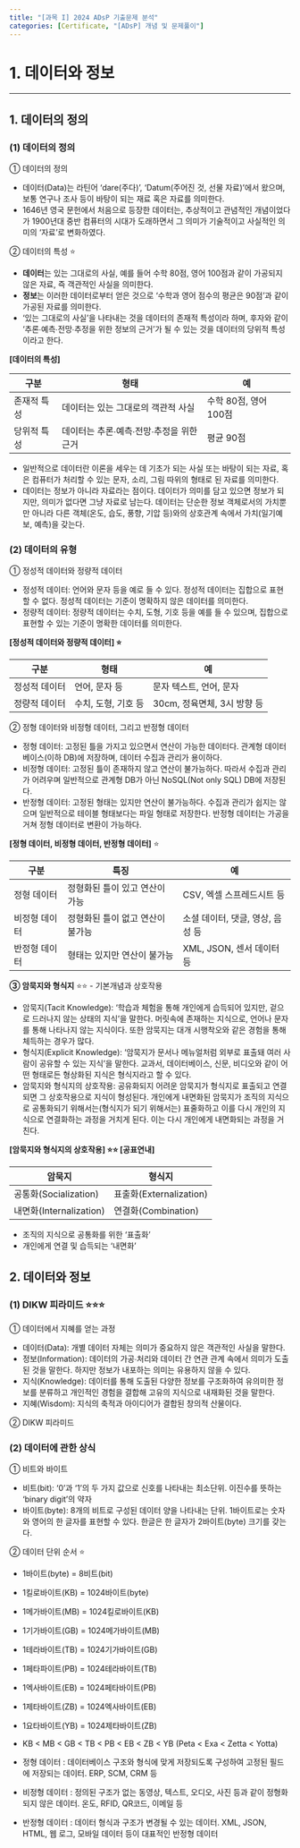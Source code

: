 ```yaml
---
title: "[과목 I] 2024 ADsP 기출문제 분석"
categories: [Certificate, "[ADsP] 개념 및 문제풀이"]
---
```


# 1. 데이터와 정보

---

## 1. 데이터의 정의

### (1) 데이터의 정의

① 데이터의 정의

- 데이터(Data)는 라틴어 ‘dare(주다)’, ‘Datum(주어진 것, 선물 자료)’에서 왔으며, 보통 연구나 조사 등이 바탕이 되는 재료 혹은 자료를 의미한다.
- 1646년 영국 문헌에서 처음으로 등장한 데이터는, 추상적이고 관념적인 개념이었다가 1900년대 중반 컴퓨터의 시대가 도래하면서 그 의미가 기술적이고 사실적인 의미의 ‘자료’로 변화하였다.

② 데이터의 특성 ⭐️

- **데이터**는 있는 그대로의 사실, 예를 들어 수학 80점, 영어 100점과 같이 가공되지 않은 자료, 즉 객관적인 사실을 의미한다.
- **정보**는 이러한 데이터로부터 얻은 것으로 ‘수학과 영어 점수의 평균은 90점’과 같이 가공된 자료를 의미한다.
- ‘있는 그대로의 사실’을 나타내는 것을 데이터의 존재적 특성이라 하며, 후자와 같이 ‘추론∙예측∙전망∙추정을 위한 정보의 근거’가 될 수 있는 것을 데이터의 당위적 특성이라고 한다.

**[데이터의 특성]**

| 구분 | 형태 | 예 |
| --- | --- | --- |
| 존재적 특성 | 데이터는 있는 그대로의 객관적 사실 | 수학 80점, 영어 100점 |
| 당위적 특성 | 데이터는 추론∙예측∙전망∙추정을 위한 근거 | 평균 90점 |
- 일반적으로 데이터란 이론을 세우는 데 기초가 되는 사실 또는 바탕이 되는 자료, 혹은 컴퓨터가 처리할 수 있는 문자, 소리, 그림 따위의 형태로 된 자료를 의미한다.
- 데이터는 정보가 아니라 자료라는 점이다. 데이터가 의미를 담고 있으면 정보가 되지만, 의미가 없다면 그냥 자료로 남는다. 데이터는 단순한 정보 객체로서의 가치뿐만 아니라 다른 객체(온도, 습도, 풍향, 기압 등)와의 상호관계 속에서 가치(일기예보, 예측)을 갖는다.

### (2) 데이터의 유형

① 정성적 데이터와 정량적 데이터

- 정성적 데이터: 언어와 문자 등을 예로 들 수 있다. 정성적 데이터는 집합으로 표현할 수 없다. 정성적 데이터는 기준이 명확하지 않은 데이터를 의미한다.
- 정량적 데이터: 정량적 데이터는 수치, 도형, 기호 등을 예를 들 수  있으며, 집합으로 표현할 수 있는 기준이 명확한 데이터를 의미한다.

**[정성적 데이터와 정량적 데이터] ⭐️**

| 구분 | 형태 | 예 |
| --- | --- | --- |
| 정성적 데이터 | 언어, 문자 등 | 문자 텍스트, 언어, 문자 |
| 정량적 데이터 | 수치, 도형, 기호 등 | 30cm, 정육면체, 3시 방향 등 |

② 정형 데이터와 비정형 데이터, 그리고 반정형 데이터

- 정형 데이터: 고정된 틀을 가지고 있으면서 연산이 가능한 데이터다. 관계형 데이터베이스(이하 DB)에 저장하며, 데이터 수집과 관리가 용이하다.
- 비정형 데이터: 고정된 틀이 존재하지 않고 연산이 불가능하다. 따라서 수집과 관리가 어려우며 일반적으로 관계형 DB가 아닌 NoSQL(Not only SQL) DB에 저장된다.
- 반정형 데이터: 고정된 형태는 있지만 연산이 불가능하다. 수집과 관리가 쉽지는 않으며 일반적으로 테이블 형태보다는 파일 형태로 저장한다.  반정형 데이터는 가공을 거쳐 정형 데이터로 변환이 가능하다.

**[정형 데이터, 비정형 데이터, 반정형 데이터]** ⭐️

| 구분 | 특징 | 예 |
| --- | --- | --- |
| 정형 데이터 | 정형화된 틀이 있고 연산이 가능 | CSV, 엑셀 스프레드시트 등 |
| 비정형 데이터 | 정형화된 틀이 없고 연산이 불가능 | 소셜 데이터, 댓글, 영상, 음성 등 |
| 반정형 데이터 | 형태는 있지만 연산이 불가능 | XML, JSON, 센서 데이터 등 |

**③ 암묵지와 형식지** ⭐️⭐️ - 기본개념과 상호작용

- 암묵지(Tacit Knowledge): ‘학습과 체험을 통해 개인에게 습득되어 있지만, 겉으로 드러나지 않는 상태의 지식’을 말한다. 머릿속에 존재하는 지식으로, 언어나 문자를 통해 나타나지 않는 지식이다. 또한 암묵지는 대개 시행착오와 같은 경험을 통해 체득하는 경우가 많다.
- 형식지(Explicit Knowledge): ‘암묵지가 문서나 메뉴얼처럼 외부로 표출돼 여러 사람이 공유할 수 있는 지식’을 말한다. 교과서, 데이터베이스, 신문, 비디오와 같이 어떤 형태로든 형상화된 지식은 형식지라고 할 수 있다.
- 암묵지와 형식지의 상호작용: 공유화되지 어려운 암묵지가 형식지로 표출되고 연결되면 그 상호작용으로 지식이 형성된다. 개인에게 내면화된 암묵지가 조직의 지식으로 공통화되기 위해서는(형식지가 되기 위해서는) 표줄화하고 이를 다시 개인의 지식으로 연결화하는 과정을 거치게 된다. 이는 다시 개인에게 내면화되는 과정을 거친다.

**[암묵지와 형식지의 상호작용] ⭐️⭐️ [공표연내]**

| 암묵지 | 형식지 |
| --- | --- |
| 공통화(Socialization) | 표출화(Externalization) |
| 내면화(Internalization) | 연결화(Combination) |
- 조직의 지식으로 공통화를 위한 ‘표출화’
- 개인에게 연결 및 습득되는 ‘내면화’

## 2. 데이터와 정보

### (1) DIKW 피라미드 ⭐️⭐️⭐️

① 데이터에서 지혜를 얻는 과정

- 데이터(Data): 개별 데이터 자체는 의미가 중요하지 않은 객관적인 사실을 말한다.
- 정보(Information): 데이터의 가공∙처리와 데이터 간 연관 관계 속에서 의미가 도출된 것을 말한다. 하지만 정보가 내포하는 의미는 유용하지 않을 수 있다.
- 지식(Knowledge): 데이터를 통해 도출된 다양한 정보를 구조화하여 유의미한 정보를 분류하고 개인적인 경험을 결합해 고유의 지식으로 내재화된 것을 말한다.
- 지혜(Wisdom): 지식의 축적과 아이디어가 결합된 창의적 산물이다.

② DIKW 피라미드

### (2) 데이터에 관한 상식

① 비트와 바이트

- 비트(bit): ‘0’과 ‘1’의 두 가지 값으로 신호를 나타내는 최소단위. 이진수를 뜻하는 ‘binary digit’의 약자
- 바이트(byte): 8개의 비트로 구성된 데이터 양을 나타내는 단위. 1바이트로는 숫자와 영어의 한 글자를 표현할 수 있다. 한글은 한 글자가 2바이트(byte) 크기를 갖는다.

② 데이터 단위 순서 ⭐️

- 1바이트(byte) = 8비트(bit)
- 1킬로바이트(KB) = 1024바이트(byte)
- 1메가바이트(MB) = 1024킬로바이트(KB)
- 1기가바이트(GB) = 1024메가바이트(MB)
- 1테라바이트(TB) = 1024기가바이트(GB)
- 1페타파이트(PB) = 1024테라바이트(TB)
- 1엑사바이트(EB) = 1024페타바이트(PB)
- 1제타바이트(ZB) = 1024엑사바이트(EB)
- 1요타바이트(YB) = 1024제타바이트(ZB)
- KB < MB < GB < TB < PB < EB < ZB < YB (Peta < Exa < Zetta < Yotta)

- 정형 데이터 : 데이터베이스 구조와 형식에 맞게 저장되도록 구성하여 고정된 필드에 저장되는 데이터. ERP, SCM, CRM 등
- 비정형 데이터 : 정의된 구조가 없는 동영상, 텍스트, 오디오, 사진 등과 같이 정형화 되지 않은 데이터. 온도, RFID, QR코드, 이메일 등
- 반정형 데이터 : 데이터 형식과 구조가 변경될 수 있는 데이터. XML, JSON, HTML, 웹 로그, 모바일 데이터 등이 대표적인 반정형 데이터
